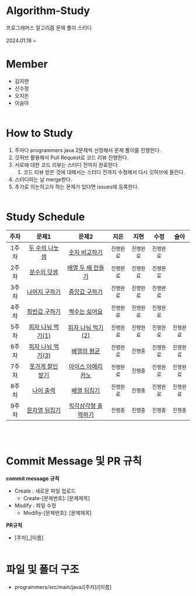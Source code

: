 # Algorithm-Study
프로그래머스 알고리즘 문제 풀이 스터디<br><br>
2024.01.18 ~

# Member
- 김지현 
- 신수정
- 오지은
- 이슬아<br><br>

# How to Study
1. 주마다 programmers java 2문제씩 선정해서 문제 풀이를 진행한다. 
2. 깃허브 활용해서 Pull Request로 코드 리뷰 진행한다.
3. 서로에 대한 코드 리뷰는 스터디 전까지 완료한다.
    1. 코드 리뷰 받은 것에 대해서는 스터디 전까지 수정해서 다시 깃허브에 올린다.
4. 스터디하는 날 merge한다.
5. 추가로 의논하고자 하는 문제가 있다면 issues에 등록한다.<br><br>

# Study Schedule
|주차|문제1|문제2|지은|지현|수정|슬아
|:---:|:---:|:---:|:---:|:---:|:---:|:---:|
|1주차|[두 수의 나눗셈](https://school.programmers.co.kr/learn/courses/30/lessons/120806)|[숫자 비교하기](https://school.programmers.co.kr/learn/courses/30/lessons/120807)|`진행완료`|`진행완료`|`진행완료`|
|2주차|[분수의 덧셈](https://school.programmers.co.kr/learn/courses/30/lessons/120808)|[배열 두 배 만들기](https://school.programmers.co.kr/learn/courses/30/lessons/120809)|`진행완료`|`진행완료`|`진행완료`|
|3주차|[나머지 구하기](https://school.programmers.co.kr/learn/courses/30/lessons/120810)|[중앙값 구하기](https://school.programmers.co.kr/learn/courses/30/lessons/120811)|`진행완료`|`진행완료`|`진행완료`|
|4주차|[최빈값 구하기](https://school.programmers.co.kr/learn/courses/30/lessons/120812)|[짝수는 싫어요](https://school.programmers.co.kr/learn/courses/30/lessons/120813)|`진행완료`|`진행완료`|`진행완료`|
|5주차|[피자 나눠 먹기(1)](https://school.programmers.co.kr/learn/courses/30/lessons/120814)|[피자 나눠 먹기(2)](https://school.programmers.co.kr/learn/courses/30/lessons/120815)|`진행완료`|`진행완료`|`진행완료`|`진행완료`|
|6주차|[피자 나눠 먹기(3)](https://school.programmers.co.kr/learn/courses/30/lessons/120816)|[배열의 평균](https://school.programmers.co.kr/learn/courses/30/lessons/120817)|`진행완료`|`진행중`|`진행완료`|`진행완료`|
|7주차|[옷가게 할인 받기](https://school.programmers.co.kr/learn/courses/30/lessons/120818)|[아이스 아메리카노](https://school.programmers.co.kr/learn/courses/30/lessons/120819)|`진행완료`|`진행중`|`진행완료`|`진행완료`|
|8주차|[나이 출력](https://school.programmers.co.kr/learn/courses/30/lessons/120820)|[배열 뒤집기](https://school.programmers.co.kr/learn/courses/30/lessons/120821)|`진행완료`|`진행중`|`진행완료`|`진행완료`|
|9주차|[문자열 뒤집기](https://school.programmers.co.kr/learn/courses/30/lessons/120822)|[직각삼각형 출력하기](https://school.programmers.co.kr/learn/courses/30/lessons/120823)|`진행중`|`진행중`|`진행중`|`진행중`|

<br><br>
# Commit Message 및 PR 규칙
**commit message 규칙**
- Create : 새로운 파일 업로드
    - Create-[문제번호]: [문제제목]
- Modify : 파일 수정
    - Modifiy-[문제번호]: [문제제목]

**PR규칙**
- [주차]_[이름]<br><br>

# 파일 및 폴더 구조
- programmers/src/main/java/[주차]/[이름]
<br><br>
